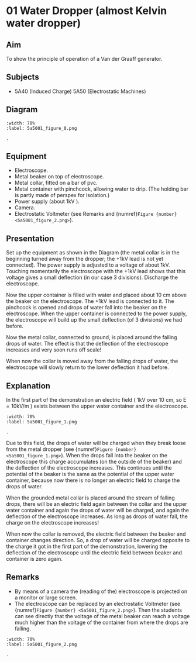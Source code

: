 # 01 Water Dropper (almost Kelvin water dropper) 
    
  
## Aim   
 To show the principle of operation of a Van der Graaff generator.    
  
## Subjects   
* 5A40 (Induced Charge) 5A50 (Electrostatic Machines)   

## Diagram
   
```{figure} figures/figure_0.png
:width: 70%  
:label: 5a5001_figure_0.png  

. 
```

## Equipment
- Electroscope.
- Metal beaker on top of electroscope.
- Metal collar, fitted on a bar of pvc.
- Metal container with pinchcock, allowing water to drip. (The holding bar is partly made of perspex for isolation.)
- Power supply (about $1 \mathrm{kV}$ ).
- Camera.
- Electrostatic Voltmeter (see Remarks and {numref}`Figure {number} <5a5001_figure_2.png>`).
     
  
## Presentation   
Set up the equipment as shown in the Diagram (the metal collar is in the beginning turned away from the dropper; the $+1 \mathrm{kV}$ lead is not yet connected). The power supply is adjusted to a voltage of about $1 \mathrm{kV}$. Touching momentarily the electroscope with the $+1 \mathrm{kV}$ lead shows that this voltage gives a small deflection (in our case 3 divisions). Discharge the electroscope.

Now the upper container is filled with water and placed about $10 \mathrm{~cm}$ above the beaker on the electroscope. The $+1 \mathrm{kV}$ lead is connected to it. The pinchcock is opened and drops of water fall into the beaker on the electroscope. When the upper container is connected to the power supply, the electroscope will build up the small deflection (of 3 divisions) we had before.

Now the metal collar, connected to ground, is placed around the falling drops of water. The effect is that the deflection of the electroscope increases and very soon runs off scale!

When now the collar is moved away from the falling drops of water, the electroscope will slowly return to the lower deflection it had before.    
  
## Explanation   
In the first part of the demonstration an electric field ( $1 \mathrm{kV}$ over $10 \mathrm{~cm}$, so $\mathrm{E}=10 \mathrm{kV} / \mathrm{m}$ ) exists between the upper water container and the electroscope.

```{figure} figures/figure_1.png
:width: 70%  
:label: 5a5001_figure_1.png  

. 
```
Due to this field, the drops of water will be charged when they break loose from the metal dropper (see {numref}`Figure {number} <5a5001_figure_1.png>`). When the drops fall into the beaker on the electroscope this charge accumulates (on the outside of the beaker) and the deflection of the electroscope increases. This continues until the potential of the beaker is the same as the potential of the upper water container, because now there is no longer an electric field to charge the drops of water.

When the grounded metal collar is placed around the stream of falling drops, there will be an electric field again between the collar and the upper water container and again the drops of water will be charged, and again the deflection of the electroscope increases. As long as drops of water fall, the charge on the electroscope increases!

When now the collar is removed, the electric field between the beaker and container changes direction. So, a drop of water will be charged opposite to the charge it got in the first part of the demonstration, lowering the deflection of the electroscope until the electric field between beaker and container is zero again.    
  
## Remarks   
- By means of a camera the (reading of the) electroscope is projected on a monitor or large screen.
- The electroscope can be replaced by an electrostatic Voltmeter (see {numref}`Figure {number} <5a5001_figure_2.png>`). Then the students can see directly that the voltage of the metal beaker can reach a voltage much higher than the voltage of the container from where the drops are falling. 
```{figure} figures/figure_2.png
:width: 70%  
:label: 5a5001_figure_2.png  

.
``` 
 